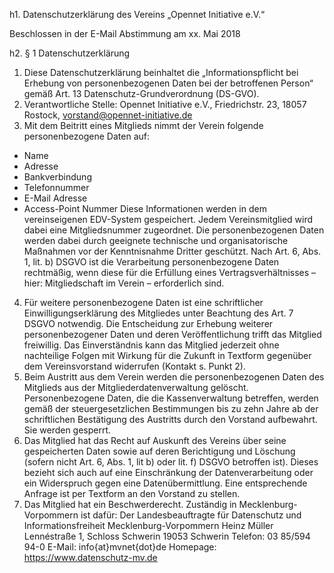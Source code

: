 h1. Datenschutzerklärung des Vereins „Opennet Initiative e.V.“

Beschlossen in der E-Mail Abstimmung am xx. Mai 2018

h2. § 1 Datenschutzerklärung

1. Diese Datenschutzerklärung beinhaltet die „Informationspflicht bei Erhebung von personenbezogenen Daten bei der betroffenen Person“ gemäß Art. 13 Datenschutz-Grundverordnung (DS-GVO).
3. Verantwortliche Stelle: Opennet Initiative e.V., Friedrichstr. 23, 18057 Rostock, vorstand@opennet-initiative.de
4. Mit dem Beitritt eines Mitglieds nimmt der Verein folgende personenbezogene Daten auf:
- Name
- Adresse
- Bankverbindung
- Telefonnummer
- E-Mail Adresse
- Access-Point Nummer
Diese Informationen werden in dem vereinseigenen EDV-System gespeichert. Jedem Vereinsmitglied wird dabei eine Mitgliedsnummer zugeordnet. Die personenbezogenen Daten werden dabei durch geeignete technische und organisatorische Maßnahmen vor der Kenntnisnahme Dritter geschützt.
Nach Art. 6, Abs. 1, lit. b) DSGVO ist die Verarbeitung personenbezogene Daten rechtmäßig, wenn diese für die Erfüllung eines Vertragsverhältnisses – hier: Mitgliedschaft im Verein – erforderlich sind.
4. Für weitere personenbezogene Daten ist eine schriftlicher Einwilligungserklärung des Mitgliedes unter Beachtung des Art. 7 DSGVO notwendig. Die Entscheidung zur Erhebung weiterer personenbezogener Daten und deren Veröffentlichung trifft das Mitglied freiwillig. Das Einverständnis kann das Mitglied jederzeit ohne nachteilige Folgen mit Wirkung für die Zukunft in Textform gegenüber dem Vereinsvorstand widerrufen (Kontakt s. Punkt 2).
5. Beim Austritt aus dem Verein werden die personenbezogenen Daten des Mitglieds aus der Mitgliederdatenverwaltung gelöscht. Personenbezogene Daten, die die Kassenverwaltung betreffen, werden gemäß der steuergesetzlichen Bestimmungen bis zu zehn Jahre ab der schriftlichen Bestätigung des Austritts durch den Vorstand aufbewahrt. Sie werden gesperrt.
6. Das Mitglied hat das Recht auf Auskunft des Vereins über seine gespeicherten Daten sowie auf deren Berichtigung und Löschung (sofern nicht Art. 6, Abs. 1, lit b) oder lit. f) DSGVO betroffen ist). Dieses bezieht sich auch auf eine Einschränkung der Datenverarbeitung oder ein Widerspruch gegen eine Datenübermittlung. Eine entsprechende Anfrage ist per Textform an den Vorstand zu stellen.
7. Das Mitglied hat ein Beschwerderecht. Zuständig in Mecklenburg-Vorpommern ist dafür: 
Der Landesbeauftragte für Datenschutz und Informationsfreiheit Mecklenburg-Vorpommern
Heinz Müller
Lennéstraße 1, Schloss Schwerin
19053 Schwerin
Telefon: 03 85/594 94-0
E-Mail: info{at}mvnet{dot}de
Homepage: https://www.datenschutz-mv.de
